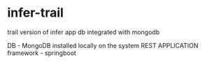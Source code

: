# infer-trail
trail version of infer app db integrated with mongodb

DB - MongoDB installed locally on the system
REST APPLICATION
framework - springboot
